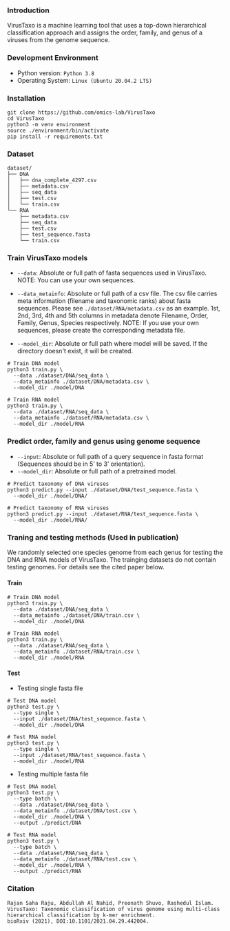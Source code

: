 ### Introduction

VirusTaxo is a machine learning tool that uses a top-down hierarchical classification approach and assigns the order, family, and genus of a viruses from the genome sequence. 

### Development Environment
- Python version: `Python 3.8`
- Operating System: `Linux (Ubuntu 20.04.2 LTS)`

### Installation

```
git clone https://github.com/omics-lab/VirusTaxo
cd VirusTaxo
python3 -m venv environment
source ./environment/bin/activate
pip install -r requirements.txt
```

### Dataset

```
dataset/
├── DNA
│   ├── dna_complete_4297.csv
│   ├── metadata.csv
│   ├── seq_data
│   ├── test.csv
│   └── train.csv
└── RNA
    ├── metadata.csv
    ├── seq_data
    ├── test.csv
    ├── test_sequence.fasta
    └── train.csv
```

### Train VirusTaxo models

- `--data`: Absolute or full path of fasta sequences used in VirusTaxo. NOTE: You can use your own sequences.

- `--data_metainfo`: Absolute or full path of a csv file. The csv file carries meta information (filename and taxonomic ranks) about fasta sequences.
Please see `./dataset/RNA/metadata.csv` as an example. 1st, 2nd, 3rd, 4th and 5th columns in metadata denote Filename, Order, Family, Genus, Species respectively. NOTE: If you use your own sequences, please create the corresponding metadata file.

- `--model_dir`: Absolute or full path where model will be saved. If the directory doesn't exist, it will be created. 

```
# Train DNA model
python3 train.py \
  --data ./dataset/DNA/seq_data \
  --data_metainfo ./dataset/DNA/metadata.csv \
  --model_dir ./model/DNA

# Train RNA model
python3 train.py \
  --data ./dataset/RNA/seq_data \
  --data_metainfo ./dataset/RNA/metadata.csv \
  --model_dir ./model/RNA

```

### Predict order, family and genus using genome sequence

- `--input`: Absolute or full path of a query sequence in fasta format (Sequences should be in 5’ to 3’ orientation).
- `--model_dir`: Absolute or full path of a pretrained model.

```
# Predict taxonomy of DNA viruses
python3 predict.py --input ./dataset/DNA/test_sequence.fasta \
  --model_dir ./model/DNA/

# Predict taxonomy of RNA viruses
python3 predict.py --input ./dataset/RNA/test_sequence.fasta \
  --model_dir ./model/RNA/
```

### Traning and testing methods (Used in publication) 

We randomly selected one species genome from each genus for testing the DNA and RNA models of VirusTaxo. The trainging datasets do not contain testing genomes. For details see the cited paper below. 

#### Train
```
# Train DNA model
python3 train.py \
  --data ./dataset/DNA/seq_data \
  --data_metainfo ./dataset/DNA/train.csv \
  --model_dir ./model/DNA

# Train RNA model
python3 train.py \
  --data ./dataset/RNA/seq_data \
  --data_metainfo ./dataset/RNA/train.csv \
  --model_dir ./model/RNA

```

#### Test

- Testing single fasta file

```
# Test DNA model
python3 test.py \
  --type single \
  --input ./dataset/DNA/test_sequence.fasta \
  --model_dir ./model/DNA

# Test RNA model
python3 test.py \
  --type single \
  --input ./dataset/RNA/test_sequence.fasta \
  --model_dir ./model/RNA

```

- Testing multiple fasta file

```
# Test DNA model
python3 test.py \
  --type batch \
  --data ./dataset/DNA/seq_data \
  --data_metainfo ./dataset/DNA/test.csv \
  --model_dir ./model/DNA \
  --output ./predict/DNA

# Test RNA model
python3 test.py \
  --type batch \
  --data ./dataset/RNA/seq_data \
  --data_metainfo ./dataset/RNA/test.csv \
  --model_dir ./model/RNA \
  --output ./predict/RNA

```

### Citation

```
Rajan Saha Raju, Abdullah Al Nahid, Preonath Shuvo, Rashedul Islam. 
VirusTaxo: Taxonomic classification of virus genome using multi-class hierarchical classification by k-mer enrichment.
bioRxiv (2021), DOI:10.1101/2021.04.29.442004.
```

